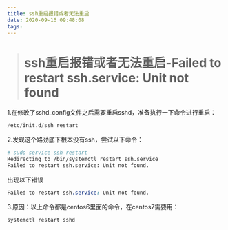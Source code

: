 ```yaml
---
title: ssh重启报错或者无法重启
date: 2020-09-16 09:48:08
tags:
---
```


> # ssh重启报错或者无法重启-Failed to restart ssh.service: Unit not found

1.在修改了sshd_config文件之后需要重启sshd，准备执行一下命令进行重启：



```kotlin
/etc/init.d/ssh restart
```

2.发现这个路劲底下根本没有ssh，尝试以下命令：



```bash
# sudo service ssh restart
Redirecting to /bin/systemctl restart ssh.service
Failed to restart ssh.service: Unit not found.
```

出现以下错误



```css
Failed to restart ssh.service: Unit not found.
```

3.原因：以上命令都是centos6里面的命令，在centos7需要用：



```undefined
systemctl restart sshd
```